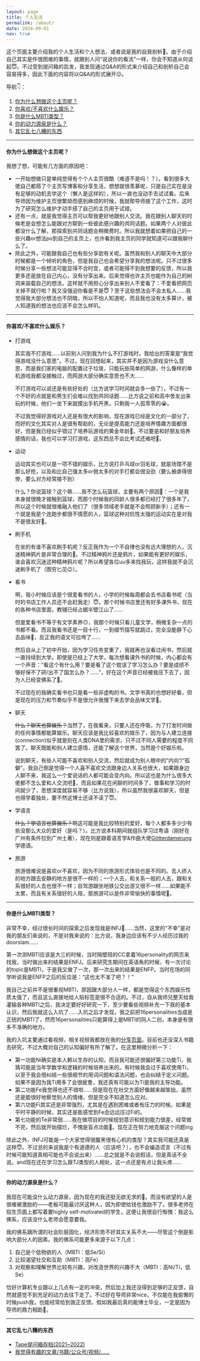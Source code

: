 ```yaml
---
layout: page
title: 个人生活
permalink: /about/
date: 2024-09-01
nav: true
---
```


这个页面主要介绍我的个人生活和个人想法，或者说是我的自我剖析🧐。由于介绍自己其实是件很困难的事情，就跟别人问“说说你的看法”一样，你会不知道从何谈起😇。不过受到提问箱的启发，我发现通过Q&A的形式来介绍自己和剖析自己会容易得多，因此下面的内容将以Q&A的形式展开😉。

导航👇：

1. [你为什么想做这个主页呢？](#你为什么想做这个主页呢)
2. [你喜欢/不喜欢什么娱乐？](#你喜欢不喜欢什么娱乐)
3. [你是什么MBTI类型？](#你是什么mbti类型)
4. [你的动力源泉是什么？](#你的动力源泉是什么)
5. [其它乱七八糟的东西](#其它乱七八糟的东西)

---

#### 你为什么想做这个主页呢？

我想了想，可能有几方面的原因吧：

- 一开始想做只是单纯觉得有个个人主页很酷（难道不是吗！？）。看到很多大佬自己都搭了个主页写博客和分享生活，想想就很羡慕呢，只是自己实在是没有足够的动机去学这个（懒人是这样的），所以一直也没动手去试试看。后来导师因为维护主页很繁琐而感到麻烦的时候，我就帮导师接了这个工作，这时为了研究怎么维护才动手搭了自己的主页用于试错。
- 还有一点，就是我觉得主页可以帮我更好地跟别人交流。我在跟别人聊天的时候老是会想怎么能跟对方聊到一些彼此感兴趣的共同话题。如果两个人对彼此都没什么了解，那探索到共同话题会稍微费时。所以我就想着如果把自己的一些兴趣or想法po到自己的主页上，也许看到我主页的同学就知道可以跟我聊什么了。
- 除此之外，可能跟我自己也有些分享欲有关呢。虽然我和别人的聊天中大部分时候都是一个倾听的角色，但是我自己也会希望分享我的想法呢。只不过很多时候分享一些想法可能显得不合时宜，或者可能得不到我想要的反馈，所以我更多还是放在自己内心，没有分享出来。后来觉得也许主页也能作为自己的树洞来装载自己的想法，这样就不用担心分享出来别人不爱看了：不爱看把网页关掉不就行啦？我又没强迫你看是不是😇？至于这些想法会不会太私人……我觉得我大部分想法也不阴暗，所以不怕人知道呢，而且我也没有太多算计，被人知道我的想法也应该不会怎么样叭。

---

#### 你喜欢/不喜欢什么娱乐？

- 打游戏

  其实我不打游戏……以前别人问到我为什么不打游戏时，我给出的答案是“我觉得游戏没什么意思”。不过，现在回想起来，其实并不是因为游戏没什么意思，而是我们家的电脑的配置过于垃圾，只能玩些简单的网游，什么像样的单机游戏我都没接触过，而网游大部分确实意思也不大……

  不打游戏可以说还是有些好处的（比方说学习时间就会多一些了），不过有一个不好的点就是和男生们会难以找到共同话题……比方说之前和高中舍友出来玩的时候，他们一坐下来就摸出手机开黑，只剩我一人孤零零的😭。

  不过我觉得好游戏对人还是有很大的影响，现在游戏已经是文化的一部分了，而好的文化其实对人是很有帮助的，无论是提高能力还是培养情趣方面都很好，但是我已经似乎错过了培养玩游戏的黄金年龄🥺。不过要是和好朋友培养感情的话，我也可以学习打游戏，这东西总不会比考试还难吧🧐。

- 运动

  运动其实也可以是一项不错的娱乐，比方说打乒乓球or羽毛球，就是场馆不是那么好抢，以及和比自己强太多or弱太多的对手打都会很没劲（要么被虐得很惨，要么对方经常接不到）

  什么？你说篮球？这个嘛……我不怎么玩篮球，主要有两个原因🧐：一个是我本身就很晚才接触到篮球，而那个时候我的同龄人很多都已经打了很多年了，所以这个时候就很难融入他们了（很多领域老手就是不会照顾新手）；还有一个就是我是个连跑步都很不情愿的人，篮球这种对抗性太强的运动实在是对我不是很友好🥲。

- 刷手机

  在坐的有谁不喜欢刷手机呢？反正我作为一个不自律也没有远大理想的人，沉迷精神鸦片是非常合理的🥲。不过精神鸦片还是鸦片，如果能有更好的娱乐，谁会喜欢沉迷这种精神鸦片呢？所以希望各位uu多来找我玩，这样我就不会沉迷刷手机了（图穷匕见😉）。

- 看书

  啊，我小时候应该是个很爱看书的人，小学的时候每周都会去书店看书呢（当时的书店工作人员还不会赶我走）😇。那个时候书店里还有好多课外书，现在的各种书店里面，教辅已经占据半壁江山了……

  但是爱看书不等于有文学素养🙃，我那个时候只看儿童文学，稍微复杂一点的书都不看。而且我看书还是一目十行，一到细节描写就跳过，完全没能静下心去品味🥲，反正我的语文可拉垮了……

  然后自从上了初中开始，因为学习任务变重了，我就再也没看过闲书，然后就一直持续到大学。即使是已经上了大学，每次想看课外书的时候，内心都会有一个声音：“看这个有什么用？要是看了这个耽误了学习怎么办？要是成绩不够好保不了研/出不了国怎么办？……”，好在这个声音已经被我压下去了，因为人已经变佛系了🫠。

  不过现在的我确实看书也只是看一些非虚构的书。文学书真的也想好好看，但是现在的压力和节奏似乎不是很允许我慢下来去学会品味文学🥺。

- 聊天

  ~~什么？聊天也算娱乐？~~当然了，在我看来，只要人还在呼吸，为了打发时间做的任何事情都能算娱乐。聊天应该是我比较喜欢的娱乐了，因为与人建立连接(connection)似乎就是刻在人类DNA里的需求，只不过不同人需要的程度不同罢了。聊天既能和别人建立感情，还能了解这个世界，当然是个好娱乐啦。

  说到聊天，有些人可能不喜欢和别人交流，然后就成为别人眼中的“内向”/“孤僻”。我自己倒是觉得一个人喜不喜欢交流跟身边人关系也很大，如果跟身边人聊不来，我这么一个爱说话的人都可能会变内向。所以这也是为什么很多大佬都不怎么爱和人交流吧🙂，而且如果花在闲聊的时间多了，做事和学习的时间就少了，思想深度就容易不够（比方说我），所以虽然我很喜欢聊天，但是也得学着独处，要不然这博士还读不读了😇。

- 学语言

  ~~什么？学语言也算娱乐？~~啊这可能是我比较特别的爱好，每个人都多多少少有些没那么大众的爱好（是吗？）。比方说本科期间就组队学习过粤语（刚好在广州有条件拉到广州土著），现在则是跟着语言学&作曲大佬[Götterdamerung](https://www.zhihu.com/people/wx3d61f0b2908f92a5)学德语。

- 旅游

  旅游很难说是喜欢or不喜欢，因为不同的旅游形式体验也是不同的。去人挤人的地方跟去安静的地方是很不一样的；一个人去，和关系一般的人去，跟和关系很好的人去也很不一样；自驾游跟坐地铁公交出游又很不一样……如果能不太累，而且有关系很好的人陪，那旅游可以是件非常愉快的事情呢🧐。

---

#### 你是什么MBTI类型？

非常不幸，经过很长时间的探索之后发现我是INFJ🫠……当然，这里的“不幸”是对我的朋友们来说的，不是对我来说的：比方说，我身边应该有不少人经历过我的doorslam……

第一次测MBTI应该是大三的时候，当时隔壁班的CC拿着16personality的网页来找我，当时做出来的结果是ENFJ。后来研究生期间在英语角的时候，有一次讨论的topic是MBTI，于是我又做了一次，那一次出来的结果是ENFP。当时在场的同学听说我是ENFP之后的反应是：“这也太不准了吧？！”

我自己之前并不是很重视MBTI，原因跟大部分人一样，都是觉得这个东西娱乐性质太强了，而且这么直接地给人贴标签是很不合适的。不过，自从我师兄整天给我灌输各种MBTI之后，我决定要好好研究一下，至少要看些视频补充一下我的基本认识，然后我就这么入坑了……入坑之后才发现，我之前把16personalities当成是正统的MBTI了，然而16personalities只能算得上是MBTI的同人二创，本身是有很多不准确的地方。

我的入坑主要通过看视频，相关视频我都放在我的[分享页面](/about/share)。目前也还没深入书籍去研究，不过大概对自己的认知偏好有所了解了。在这里稍微分析一下：

- 第一功能Ni确实是本人赖以生存的认知，而且我可能还很偏好第三功能Ti，我猜可能是当年学数学和逻辑的时候培养出来的。有时候我会过于喜欢使用Ti，以至于我会很纠结一些很细节的用词问题和语法问题，也会纠结于定义问题。如果不是因为我Ti用多了会很疲惫，我还真有可能以为Ti是我的主导功能。
- 第二功能Fe我觉得也还不错啦……但是现在在社交方面好像越来越笨拙，虽然还是能很好地察觉别人的情绪，但是完全不知道怎么应对。
- 第六功能Fi其实还是非常强烈，尤其是在遇到困难或者有压力的时候。如果是平时平静的时候，其实还是能感觉到Fe会远远压过Fi的。
- 第七功能的Te非常弱……我在做项目的时候规划意识和规划能力很差，经常做不完，然后就开始摆烂，不愧是盲点功能🫠。现在正在努力地克服这个问题ing

除此之外，INFJ可能是一个大家觉得很腹黑很有心机的类型？其实我可能还真是这样😇。不过总的来说我是个有道德的人（应该吧？），也不会编造谎言（不过有时候可能知道真相可能也不会说出来）……总之就是不会说假话，但是真话不全说。and现在还在学习怎么跟TJ类型的人相处，这一点还是有点让我头疼……

---

#### 你的动力源泉是什么？

我现在可能没什么动力源泉，因为现在的我还挺无欲无求的🫠。而没有欲望的人是很难被激励的——老板可能最讨厌这种人，因为即使给钱也激励不了。很多老师在招生页面上都写着要highly self-motivated的学生，这便让我很自行惭愧：我这么佛系，应该没什么老师会愿意要我。

我的佛系跟所谓的社会阶层固化，经济形势不好其实关系不大——尽管这个倒是影响大部分人的因素。我的佛系可能更多来源于以下几点：

1. 自己是个低物欲的人（MBTI：低Se/Si）
2. 比较渴望社交和互助（MBTI：高Fe）
3. 对观察和理解世界比较有兴趣，对改造世界的兴趣不大（MBTI：高Ni/Ti，低Se）

恰好计算机专业跟以上几点有一定的冲突，然后加上我还没得到足够的正反馈，自然就感觉不到充足的动力去往下走了。不过好在导师非常nice，不仅能在我偷懒的时候push我，也能经常给到我正反馈。假如我最后真的能博士毕业，一定是因为导师的鼎力相助🧐。


---

#### 其它乱七八糟的东西

- [Tape提问箱存档(2021~2022)](/about/tape)
- [我觉得有趣的文章/书籍/公众号/视频/……](/about/share)